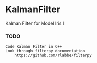 # KalmanFilter
Kalman Filter for Model Iris I



### TODO
    Code Kalman Filter in C++ 
    Look through filterpy documentation 
        https://github.com/rlabbe/filterpy


